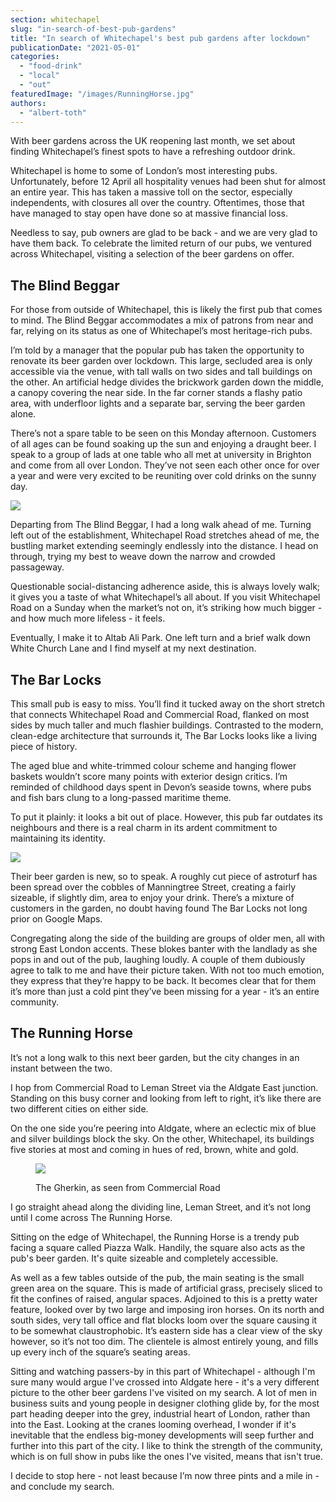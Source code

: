 ```yaml
---
section: whitechapel
slug: "in-search-of-best-pub-gardens"
title: "In search of Whitechapel's best pub gardens after lockdown"
publicationDate: "2021-05-01"
categories: 
  - "food-drink"
  - "local"
  - "out"
featuredImage: "/images/RunningHorse.jpg"
authors: 
  - "albert-toth"
---
```


With beer gardens across the UK reopening last month, we set about finding Whitechapel’s finest spots to have a refreshing outdoor drink.

Whitechapel is home to some of London’s most interesting pubs. Unfortunately, before 12 April all hospitality venues had been shut for almost an entire year. This has taken a massive toll on the sector, especially independents, with closures all over the country. Oftentimes, those that have managed to stay open have done so at massive financial loss.

Needless to say, pub owners are glad to be back - and we are very glad to have them back. To celebrate the limited return of our pubs, we ventured across Whitechapel, visiting a selection of the beer gardens on offer.

## The Blind Beggar

For those from outside of Whitechapel, this is likely the first pub that comes to mind. The Blind Beggar accommodates a mix of patrons from near and far, relying on its status as one of Whitechapel’s most heritage-rich pubs.

I’m told by a manager that the popular pub has taken the opportunity to renovate its beer garden over lockdown. This large, secluded area is only accessible via the venue, with tall walls on two sides and tall buildings on the other. An artificial hedge divides the brickwork garden down the middle, a canopy covering the near side. In the far corner stands a flashy patio area, with underfloor lights and a separate bar, serving the beer garden alone. 

There’s not a spare table to be seen on this Monday afternoon. Customers of all ages can be found soaking up the sun and enjoying a draught beer. I speak to a group of lads at one table who all met at university in Brighton and come from all over London. They’ve not seen each other once for over a year and were very excited to be reuniting over cold drinks on the sunny day.

![](/images/BlindBeggarLads-1024x683.jpg)

Departing from The Blind Beggar, I had a long walk ahead of me. Turning left out of the establishment, Whitechapel Road stretches ahead of me, the bustling market extending seemingly endlessly into the distance. I head on through, trying my best to weave down the narrow and crowded passageway.

Questionable social-distancing adherence aside, this is always lovely walk; it gives you a taste of what Whitechapel’s all about. If you visit Whitechapel Road on a Sunday when the market’s not on, it’s striking how much bigger - and how much more lifeless - it feels.

Eventually, I make it to Altab Ali Park. One left turn and a brief walk down White Church Lane and I find myself at my next destination.

## The Bar Locks

This small pub is easy to miss. You’ll find it tucked away on the short stretch that connects Whitechapel Road and Commercial Road, flanked on most sides by much taller and much flashier buildings. Contrasted to the modern, clean-edge architecture that surrounds it, The Bar Locks looks like a living piece of history.

The aged blue and white-trimmed colour scheme and hanging flower baskets wouldn’t score many points with exterior design critics. I’m reminded of childhood days spent in Devon’s seaside towns, where pubs and fish bars clung to a long-passed maritime theme.

To put it plainly: it looks a bit out of place. However, this pub far outdates its neighbours and there is a real charm in its ardent commitment to maintaining its identity.

![](/images/BarLocksBeerGarden-1024x683.jpg)

Their beer garden is new, so to speak. A roughly cut piece of astroturf has been spread over the cobbles of Manningtree Street, creating a fairly sizeable, if slightly dim, area to enjoy your drink. There’s a mixture of customers in the garden, no doubt having found The Bar Locks not long prior on Google Maps.

Congregating along the side of the building are groups of older men, all with strong East London accents. These blokes banter with the landlady as she pops in and out of the pub, laughing loudly. A couple of them dubiously agree to talk to me and have their picture taken. With not too much emotion, they express that they’re happy to be back. It becomes clear that for them it’s more than just a cold pint they’ve been missing for a year - it’s an entire community.

## The Running Horse

It’s not a long walk to this next beer garden, but the city changes in an instant between the two.

I hop from Commercial Road to Leman Street via the Aldgate East junction. Standing on this busy corner and looking from left to right, it’s like there are two different cities on either side.

On the one side you’re peering into Aldgate, where an eclectic mix of blue and silver buildings block the sky. On the other, Whitechapel, its buildings five stories at most and coming in hues of red, brown, white and gold.

<figure>

![](/images/GherkinFromCommercialRoad-1024x674.jpg)

<figcaption>

The Gherkin, as seen from Commercial Road

</figcaption>

</figure>

I go straight ahead along the dividing line, Leman Street, and it’s not long until I come across The Running Horse.

Sitting on the edge of Whitechapel, the Running Horse is a trendy pub facing a square called Piazza Walk. Handily, the square also acts as the pub's beer garden. It's quite sizeable and completely accessible. 

As well as a few tables outside of the pub, the main seating is the small green area on the square. This is made of artificial grass, precisely sliced to fit the confines of raised, angular spaces. Adjoined to this is a pretty water feature, looked over by two large and imposing iron horses. On its north and south sides, very tall office and flat blocks loom over the square causing it to be somewhat claustrophobic. It’s eastern side has a clear view of the sky however, so it’s not too dim. The clientele is almost entirely young, and fills up every inch of the square’s seating areas.

Sitting and watching passers-by in this part of Whitechapel - although I'm sure many would argue I've crossed into Aldgate here - it's a very different picture to the other beer gardens I've visited on my search. A lot of men in business suits and young people in designer clothing glide by, for the most part heading deeper into the grey, industrial heart of London, rather than into the East. Looking at the cranes looming overhead, I wonder if it's inevitable that the endless big-money developments will seep further and further into this part of the city. I like to think the strength of the community, which is on full show in pubs like the ones I've visited, means that isn't true.

I decide to stop here - not least because I’m now three pints and a mile in - and conclude my search.
